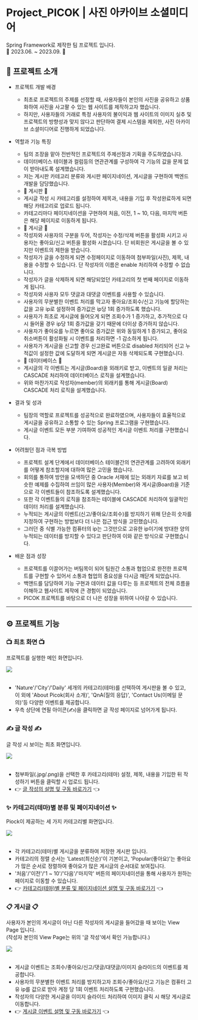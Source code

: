 # Project_PICOK | 사진 아카이브 소셜미디어

Spring Framework로 제작한 팀 프로젝트 입니다.<br/>
📆 2023.06. ~ 2023.09. 📆
<br/>

## 📢 프로젝트 소개
- 프로젝트 개발 배경
  - 최초로 프로젝트의 주제를 선정할 때, 사용자들이 본인의 사진을 공유하고 상품화하여 사진을 사고팔 수 있는 웹 사이트를 제작하고자 했습니다.
  - 하지만, 사용자들의 거래로 특정 사용자의 불이익과 웹 사이트의 이미지 실추 및 프로젝트의 방향성과 맞지 않다고 판단하여 결제 시스템을 제외한, 사진 아카이브 소셜미디어로 진행하게 되었습니다.

- 역할과 기능 특징
  - 팀의 조장을 맡아 전반적인 프로젝트의 주제선정과 기획을 주도하였습니다.
  - 데이터베이스 테이블과 컬럼등의 연관관계를 구성하여 각 기능의 값을 문제 없이 받아내도록 설계했습니다.
  - 저는 게시판 카테고리 분류와 게시판 페이지네이션, 게시글을 구현하여 백엔드 개발을 담당했습니다.
  - 📖 게시판 📖
  - 게시글 작성 시 카테고리를 설정하여 제목과, 내용을 기입 후 작성완료하게 되면 해당 카테고리로 업로드 됩니다.
  - 카테고리마다 페이지네이션을 구현하여 처음, 이전, 1 ~ 10, 다음, 마지막 버튼은 해당 페이지로 이동하게 됩니다.
  - 📖 게시글 📖
  - 작성자와 사용자의 구분을 두어, 작성자는 수정/삭제 버튼을 활성화 시키고 사용자는 좋아요/신고 버튼을 활성화 시켰습니다. 단 비회원은 게시글을 볼 수 있지만 이벤트의 제한을 받습니다.
  - 작성자가 글을 수정하게 되면 수정페이지로 이동하여 첨부파일(사진), 제목, 내용을 수정할 수 있습니다. 단 작성자의 이름은 enable 처리하여 수정할 수 없습니다.
  - 작성자가 글을 삭제하게 되면 해당되었던 카테고리의 첫 번째 페이지로 이동하게 됩니다.
  - 작성자와 사용자 모두 댓글과 대댓글 이벤트를 사용할 수 있습니다.
  - 사용자의 무분별한 이벤트 처리를 막고자 좋아요/조회수/신고 기능에 할당하는 값을 고유 ip로 설정하여 증가값은 ip당 1회 증가하도록 했습니다.
  - 사용자가 최초로 게시글에 들어오게 되면 조회수가 1 증가하고, 추가적으로 다시 들어올 경우 ip당 1회 증가값을 갖기 때문에 더이상 증가하지 않습니다.
  - 사용자가 좋아요를 누르면 좋아요 증가값은 위와 동일하게 1 증가되고, 좋아요 취소버튼이 활성화될 시 이벤트를 처리하면 -1 감소하게 됩니다.
  - 사용자가 게시글을 신고할 경우 신고완료 버튼으로 disabled 처리되어 신고 누적값이 설정한 값에 도달하게 되면 게시글은 자동 삭제되도록 구현했습니다.
  - 📖 데이터베이스 📖
  - 게시글의 각 이벤트는 게시글(Board)을 외래키로 받고, 이벤트의 일괄 처리는 CASCADE 처리하여 데이터베이스 로직을 설계했습니다.
  - 위와 마찬가지로 작성자(member)의 외래키를 통해 게시글(Board) CASCADE 처리 로직을 설계했습니다.
 
 - 결과 및 성과
   - 팀장의 역할로 프로젝트를 성공적으로 완료하였으며, 사용자들이 효율적으로 게시글을 공유하고 소통할 수 있는 Spring 프로그램을 구현했습니다.
   - 게시글 이벤트 모든 부분 기여하여 성공적인 게시글 이벤트 처리를 구현했습니다.
  
 - 어려웠던 점과 극복 방법
   - 프로젝트 설계 단계에서 데이터베이스 테이블간의 연관관계를 고려하여 외래키를 어떻게 참조할지에 대하여 많은 고민을 했습니다.
   - 회의를 통하여 방안을 모색하던 중 Oracle 서재에 있는 외래키 자료를 보고 비슷한 예제를 수집하여 쓰임이 많은 사용자(Member)와 게시글(Board)을 기준으로 각 이벤트들이 참조하도록 설계했습니다.
   - 또한 각 이벤트들의 로직을 참조하는 테이블에 CASCADE 처리하여 일괄적인 데이터 처리를 설계했습니다.
   - 누적되는 게시글의 이벤트(신고/좋아요/조회수)를 방지하기 위해 단순히 숫자를 지정하여 구현하는 방법보다 더 나은 접근 방식을 고민했습니다.
   - 그러던 중 식별 가능한 컴퓨터의 ip는 그것만으로 고유한 ip이기에 방대한 양의 누적되는 데이터를 방지할 수 있다고 판단하여 이와 같은 방식으로 구현했습니다.

  - 배운 점과 성장
    - 프로젝트를 이끌어가는 버팀목이 되어 팀원간 소통과 협업으로 완전한 프로젝트를 구현할 수 있어서 소통과 협업의 중요성을 다시금 깨닫게 되었습니다.
    - 백앤드를 담당하여 기능 구현과 데이터 값을 다루는 등 프로젝트의 전체 흐름을 이해하고 웹사이트 제작에 큰 경험이 되었습니다.
    - PICOK 프로젝트를 바탕으로 더 나은 성장을 위하여 나아갈 수 있습니다.
   
<hr/>

## ⚙️ 프로젝트 기능

### 📺 최초 화면 📺
프로젝트를 실행한 메인 화면입니다.
<div>
  <img src="readme/HOME/main1.png" />
</div>
<br/>

- 'Nature'/'City'/'Daily' 세개의 카테고리(테마)를 선택하여 게시판을 볼 수 있고, 이 외에 'About Picok(회사 소개)', 'QnA(질의 응답)', 'Contact Us(이메일 문의)'등 다양한 이벤트를 제공합니다.
- 우측 상단에 연필 아이콘(✍️)을 클릭하면 글 작성 페이지로 넘어가게 됩니다.

### ✍️ 글 작성 ✍️
글 작성 시 보이는 최초 화면입니다.
<div>
  <img src="readme/UPLOAD/upload.png" />
</div>
<br/>

- 첨부파일(.jpg/.png)을 선택한 후 카테고리(테마) 설정, 제목, 내용을 기입한 뒤 작성하기 버튼을 클릭할 시 업로드 됩니다.
- 👉 <a href="https://github.com/wooksun/Project_PICOK_Spring/blob/master/readme/upload.md" target="_blank">글 작성의 설명 및 구동 바로가기</a> 👈

### ✨ 카테고리(테마)별 분류 및 페이지네이션 ✨
Piock이 제공하는 세 가지 카테고리별 화면입니다.
<div>
  <img src="readme/NOTICE_BOARD/notice.png" />
</div>
<br/>

- 각 카테고리(테마)별 게시글을 분류하여 저장한 게시판 입니다.
- 카테고리의 정렬 순서는 'Latest(최신순)'이 기본이고, 'Popular(좋아요)'는 좋아요가 많은 순서로 정렬하여 좋아요가 많은 게시글의 순서대로 보여집니다.
- '처음'/'이전'/'1 ~ 10'/'다음'/'마지막' 버튼의 페이지네이션을 통해 사용자가 원하는 페이지로 이동할 수 있습니다.
- 👉 <a href="https://github.com/wooksun/Project_PICOK_Spring/blob/master/readme/upload.md" target="_blank">카테고리(테마)별 분류 및 페이지네이션 설명 및 구동 바로가기</a> 👈

### 📋 게시글 📋
사용자가 본인의 게시글이 아닌 다른 작성자의 게시글을 들어갔을 때 보이는 View Page 입니다. <br/>
(작성자 본인의 View Page는 위의 '글 작성'에서 확인 가능합니다.)
<div>
  <img src="readme/BOARD/board.png" />
</div>
<br/>

- 게시글 이벤트는 조회수/좋아요/신고/댓글/대댓글/이미지 슬라이드의 이벤트를 제공합니다.
- 사용자의 무분별한 이벤트 처리를 방지하고자 조회수/좋아요/신고 기능은 컴퓨터 고유 ip를 값으로 받아 계정 당 1회 이벤트 처리하도록 구현했습니다.
- 작성자의 다양한 게시글을 이미지 슬라이드 처리하여 이미지 클릭 시 해당 게시글로 이동합니다.
- 👉 <a href="https://github.com/wooksun/Project_PICOK_Spring/blob/master/readme/board.md" target="_blank">게시글 이벤트 설명 및 구동 바로가기</a> 👈
